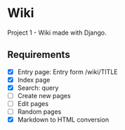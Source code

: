 # Wiki
Project 1 - Wiki made with Django. 

## Requirements
-[x] Entry page: Entry form /wiki/TITLE
-[x] Index page
-[x] Search: query
-[ ] Create new pages
-[ ] Edit pages
-[ ] Random pages
-[x] Markdown to HTML conversion
